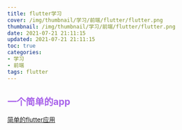 ```yaml
---
title: flutter学习
cover: /img/thumbnail/学习/前端/flutter/flutter.png
thumbnail: /img/thumbnail/学习/前端/flutter/flutter.png
date: 2021-07-21 21:11:15
updated: 2021-07-21 21:11:15
toc: true
categories: 
- 学习
- 前端
tags: flutter
---
```

## <font color=#a862ea>一个简单的app</font>
[简单的flutter应用](https://github.com/qianduanzhou/flutter_myapp)
